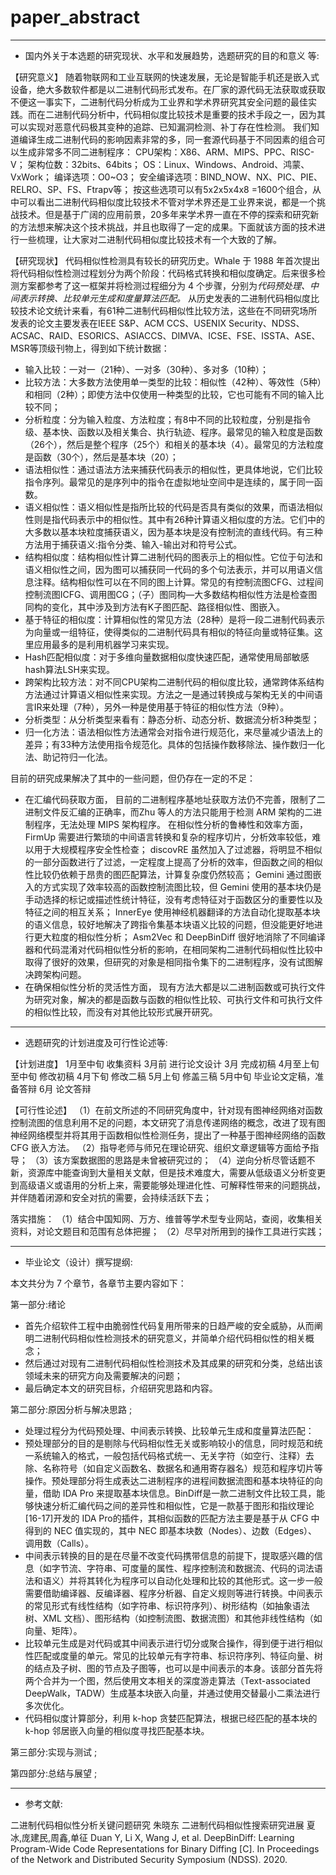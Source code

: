 # paper_abstract
-----------
* 国内外关于本选题的研究现状、水平和发展趋势，选题研究的目的和意义 等:

【研究意义】
随着物联网和工业互联网的快速发展，无论是智能手机还是嵌入式设备，绝大多数软件都是以二进制代码形式发布。在厂家的源代码无法获取或获取不便这一事实下，二进制代码分析成为工业界和学术界研究其安全问题的最佳实践。而在二进制代码分析中，代码相似度比较技术是重要的技术手段之一，因为其可以实现对恶意代码极其变种的追踪、已知漏洞检测、补丁存在性检测。
我们知道编译生成二进制代码的影响因素非常的多，同一套源代码基于不同因素的组合可以生成非常多不同二进制程序：
CPU架构：X86、ARM、MIPS、PPC、RISC-V；
架构位数：32bits、64bits；
OS：Linux、Windows、Android、鸿蒙、VxWork；
编译选项：O0~O3；
安全编译选项：BIND_NOW、NX、PIC、PIE、RELRO、SP、FS、Ftrapv等；
按这些选项可以有5x2x5x4x8 =1600个组合，从中可以看出二进制代码相似度比较技术不管对学术界还是工业界来说，都是一个挑战技术。但是基于广阔的应用前景，20多年来学术界一直在不停的探索和研究新的方法想来解决这个技术挑战，并且也取得了一定的成果。下面就该方面的技术进行一些梳理，让大家对二进制代码相似度比较技术有一个大致的了解。


【研究现状】
代码相似性检测具有较长的研究历史。Whale 于 1988 年首次提出将代码相似性检测过程划分为两个阶段：代码格式转换和相似度确定。后来很多检测方案都参考了这一框架并将检测过程细分为 4 个步骤，分别为*代码预处理、中间表示转换、比较单元生成和度量算法匹配。*
从历史发表的二进制代码相似度比较技术论文统计来看，有61种二进制代码相似性比较方法，这些在不同研究场所发表的论文主要发表在IEEE S&P、ACM CCS、USENIX Security、NDSS、ACSAC、RAID、ESORICS、ASIACCS、DIMVA、ICSE、FSE、ISSTA、ASE、MSR等顶级刊物上，得到如下统计数据：
* 输入比较：一对一（21种）、一对多（30种）、多对多（10种）；
* 比较方法：大多数方法使用单一类型的比较：相似性（42种）、等效性（5种）和相同（2种）；即使方法中仅使用一种类型的比较，它也可能有不同的输入比较不同；
* 分析粒度：分为输入粒度、方法粒度；有8中不同的比较粒度，分别是指令级、基本快、函数以及相关集合、执行轨迹、程序。最常见的输入粒度是函数（26个），然后是整个程序（25个）和相关的基本块（4）。最常见的方法粒度是函数（30个），然后是基本块（20）；
* 语法相似性：通过语法方法来捕获代码表示的相似性，更具体地说，它们比较指令序列。最常见的是序列中的指令在虚拟地址空间中是连续的，属于同一函数。
* 语义相似性：语义相似性是指所比较的代码是否具有类似的效果，而语法相似性则是指代码表示中的相似性。其中有26种计算语义相似度的方法。它们中的大多数以基本块粒度捕获语义，因为基本块是没有控制流的直线代码。有三种方法用于捕获语义:指令分类、输入-输出对和符号公式。
* 结构相似度：结构相似性计算二进制代码的图表示上的相似性。它位于句法和语义相似性之间，因为图可以捕获同一代码的多个句法表示，并可以用语义信息注释。结构相似性可以在不同的图上计算。常见的有控制流图CFG、过程间控制流图ICFG、调用图CG；（子）图同构—大多数结构相似性方法是检查图同构的变化，其中涉及到方法有K子图匹配、路径相似性、图嵌入。
* 基于特征的相似度：计算相似性的常见方法（28种）是将一段二进制代码表示为向量或一组特征，使得类似的二进制代码具有相似的特征向量或特征集。这里应用最多的是利用机器学习来实现。
* Hash匹配相似度：对于多维向量数据相似度快速匹配，通常使用局部敏感hash算法LSH来实现。
* 跨架构比较方法：对不同CPU架构二进制代码的相似度比较，通常跨体系结构方法通过计算语义相似性来实现。方法之一是通过转换成与架构无关的中间语言IR来处理（7种），另外一种是使用基于特征的相似性方法（9种）。
* 分析类型：从分析类型来看有：静态分析、动态分析、数据流分析3种类型；
* 归一化方法：语法相似性方法通常会对指令进行规范化，来尽量减少语法上的差异；有33种方法使用指令规范化。具体的包括操作数移除法、操作数归一化法、助记符归一化法。

目前的研究成果解决了其中的一些问题，但仍存在一定的不足：
* 在汇编代码获取方面，
目前的二进制程序基地址获取方法仍不完善，限制了二进制文件反汇编的正确率，而Zhu 等人的方法只能用于检测 ARM 架构的二进制程序，无法处理 MIPS 架构程序。
在相似性分析的鲁棒性和效率方面，
FirmUp 需要进行繁琐的中间语言转换和复杂的程序切片，分析效率较低，难以用于大规模程序安全性检查；
discovRE 虽然加入了过滤器，将明显不相似的一部分函数进行了过滤，一定程度上提高了分析的效率，但函数之间的相似性比较仍依赖于昂贵的图匹配算法，计算复杂度仍然较高；
Gemini 通过图嵌入的方式实现了效率较高的函数控制流图比较，但 Gemini 使用的基本块仍是手动选择的标记或描述性统计特征，没有考虑特征对于函数区分的重要性以及特征之间的相互关系；
InnerEye 使用神经机器翻译的方法自动化提取基本块的语义信息，较好地解决了跨指令集基本块语义比较的问题，但没能更好地进行更大粒度的相似性分析；
Asm2Vec 和 DeepBinDiff 很好地消除了不同编译器和代码混淆对代码相似性分析的影响，在相同架构二进制代码相似性比较中取得了很好的效果，但研究的对象是相同指令集下的二进制程序，没有试图解决跨架构问题。
* 在确保相似性分析的灵活性方面，
现有方法大都是以二进制函数或可执行文件为研究对象，解决的都是函数与函数的相似性比较、可执行文件和可执行文件的相似性比较，而没有对其他比较形式展开研究。

-----------
* 选题研究的计划进度及可行性论述等:

【计划进度】
1月至中旬 收集资料
3月前 进行论文设计
3月 完成初稿
4月至上旬至中旬 修改初稿
4月下旬 修改二稿
5月上旬 修盖三稿
5月中旬 毕业论文定稿，准备答辩
6月 论文答辩

【可行性论述】
（1）在前文所述的不同研究角度中，针对现有图神经网络对函数控制流图的信息利用不足的问题，本文研究了消息传递网络的概念，改进了现有图神经网络模型并将其用于函数相似性检测任务，提出了一种基于图神经网络的函数 CFG 嵌入方法。
（2）指导老师与师兄在理论研究、组织文章逻辑等方面给予指导；
（3）该方案数据图的思路是未曾被研究过的；
（4）逆向分析尽管话题不新，资源库中能查询到大量相关文献，但是技术难度大，需要从低级语义分析变更到高级语义或语用的分析上来，需要能够处理进化性、可解释性带来的问题挑战，并伴随着闭源和安全对抗的需要，会持续活跃下去；

落实措施：
（1）结合中国知网、万方、维普等学术型专业网站，查阅，收集相关资料，对论文题目和范围有总体把握；
（2）尽早对所用到的操作工具进行实践；

-----------
* 毕业论文（设计）撰写提纲:

本文共分为 7 个章节，各章节主要内容如下： 

第一部分:绪论
* 首先介绍软件工程中由脆弱性代码复用所带来的日趋严峻的安全威胁，从而阐明二进制代码相似性检测技术的研究意义，并简单介绍代码相似性的相关概念；
* 然后通过对现有二进制代码相似性检测技术及其成果的研究和分类，总结出该领域未来的研究方向及需要解决的问题；
* 最后确定本文的研究目标，介绍研究思路和内容。 

第二部分:原因分析与解决思路 ;
* 处理过程分为代码预处理、中间表示转换、比较单元生成和度量算法匹配：  
* 预处理部分的目的是剔除与代码相似性无关或影响较小的信息，同时规范和统一系统输入的格式，一般包括代码格式统一、无关字符（如空行、注释）去除、名称符号（如自定义函数名、数据名和通用寄存器名）规范和程序切片等操作。预处理部分将生成表达二进制程序的进程间数据流图和基本块特征的向量，借助 IDA Pro 来提取基本块信息。BinDiff是一款二进制文件比较工具，能够快速分析汇编代码之间的差异性和相似性，它是一款基于图形和指纹理论[16-17]开发的 IDA Pro的插件，其相似函数的匹配方法主要是基于从 CFG 中得到的 NEC 值实现的，其中 NEC 即基本块数（Nodes）、边数（Edges）、调用数（Calls）。 
* 中间表示转换的目的是在尽量不改变代码携带信息的前提下，提取感兴趣的信息（如字节流、字符串、可度量的属性、程序控制流和数据流、代码的词法语法和语义）并将其转化为程序可以自动化处理和比较的其他形式。这一步一般需要借助编译器、反编译器、程序分析器、自定义规则等进行转换。中间表示的常见形式有线性结构（如字符串、标识符序列）、树形结构（如抽象语法树、XML 文档）、图形结构（如控制流图、数据流图）和其他非线性结构（如向量、矩阵）。
* 比较单元生成是对代码或其中间表示进行切分或聚合操作，得到便于进行相似性匹配或度量的单元。常见的比较单元有字符串、标识符序列、特征向量、树的结点及子树、图的节点及子图等，也可以是中间表示的本身。该部分首先将两个合并为一个图，然后使用文本相关的深度游走算法（Text-associated DeepWalk，TADW）生成基本块嵌入向量，并通过使用交替最小二乘法进行多次优化。 
* 代码相似度计算部分，利用 k-hop 贪婪匹配算法，根据已经匹配的基本块的 k-hop 邻居嵌入向量的相似度寻找匹配基本块。  
  
第三部分:实现与测试 ;

第四部分:总结与展望 ;

-----------
* 参考文献:

二进制代码相似性分析关键问题研究 朱晓东
二进制代码相似性搜索研究进展 夏冰,庞建民,周鑫,单征
Duan Y, Li X, Wang J, et al. DeepBinDiff: Learning Program-Wide Code Representations for Binary Diffing [C]. In Proceedings of the Network and Distributed Security Symposium (NDSS). 2020.
